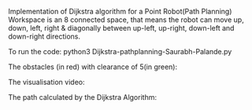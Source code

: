 Implementation of Dijkstra algorithm for a Point Robot(Path Planning)
Workspace is an 8 connected space, that means the robot can move up, down, left, right & diagonally between up-left, up-right, down-left and down-right directions.

To run the code:
    python3 Dijkstra-pathplanning-Saurabh-Palande.py

The obstacles (in red) with clearance of 5(in green):

The visualisation video:

The path calculated by the Dijkstra Algorithm:


